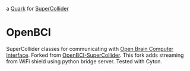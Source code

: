 a [Quark](http://supercollider-quarks.github.io/quarks/) for [SuperCollider](http://supercollider.github.io)

# OpenBCI
SuperCollider classes for communicating with [Open Brain Computer Interface](http://openbci.com).
Forked from [OpenBCI-SuperCollider](https://github.com/krisztian-hofstadter-tedor/OpenBCI-SuperCollider). This fork adds streaming from WiFi shield using python bridge server. Tested with Cyton.
